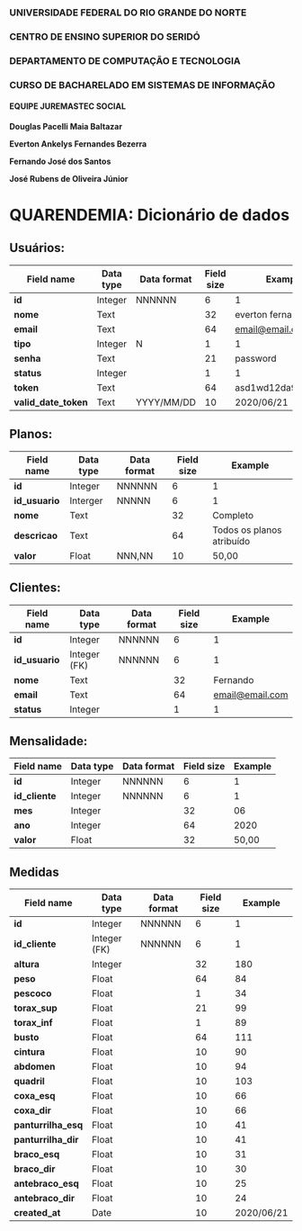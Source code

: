 ### UNIVERSIDADE FEDERAL DO RIO GRANDE DO NORTE

### CENTRO DE ENSINO SUPERIOR DO SERIDÓ

### DEPARTAMENTO DE COMPUTAÇÃO E TECNOLOGIA

### CURSO DE BACHARELADO EM SISTEMAS DE INFORMAÇÃO

#### EQUIPE JUREMASTEC SOCIAL

**Douglas Pacelli Maia Baltazar**

**Everton Ankelys Fernandes Bezerra**

**Fernando José dos Santos**

**José Rubens de Oliveira Júnior**

# QUARENDEMIA: Dicionário de dados

## Usuários:

| Field name           | Data type | Data format | Field size | Example            |
| -------------------- | --------- | ----------- | ---------- | ------------------ |
| **id**               | Integer   | NNNNNN      | 6          | 1                  |
| **nome**             | Text      |             | 32         | everton fernandes  |
| **email**            | Text      |             | 64         | email@email.com    |
| **tipo**             | Integer   | N           | 1          | 1                  |
| **senha**            | Text      |             | 21         | password           |
| **status**           | Integer   |             | 1          | 1                  |
| **token**            | Text      |             | 64         | asd1wd12da99ASj983 |
| **valid_date_token** | Text      | YYYY/MM/DD  | 10         | 2020/06/21         |

## Planos:

| Field name     | Data type | Data format | Field size | Example                   |
| -------------- | --------- | ----------- | ---------- | ------------------------- |
| **id**         | Integer   | NNNNNN      | 6          | 1                         |
| **id_usuario** | Interger  | NNNNN       | 6          | 1                         |
| **nome**       | Text      |             | 32         | Completo                  |
| **descricao**  | Text      |             | 64         | Todos os planos atribuído |
| **valor**      | Float     | NNN,NN      | 10         | 50,00                     |

## Clientes:

| Field name     | Data type    | Data format | Field size | Example         |
| -------------- | ------------ | ----------- | ---------- | --------------- |
| **id**         | Integer      | NNNNNN      | 6          | 1               |
| **id_usuario** | Integer (FK) | NNNNNN      | 6          | 1               |
| **nome**       | Text         |             | 32         | Fernando        |
| **email**      | Text         |             | 64         | email@email.com |
| **status**     | Integer      |             | 1          | 1               |

## Mensalidade:

| Field name     | Data type | Data format | Field size | Example |
| -------------- | --------- | ----------- | ---------- | ------- |
| **id**         | Integer   | NNNNNN      | 6          | 1       |
| **id_cliente** | Integer   | NNNNNN      | 6          | 1       |
| **mes**        | Integer   |             | 32         | 06      |
| **ano**        | Integer   |             | 64         | 2020    |
| **valor**      | Float     |             | 32         | 50,00   |

## Medidas

| Field name          | Data type    | Data format | Field size | Example    |
| ------------------- | ------------ | ----------- | ---------- | ---------- |
| **id**              | Integer      | NNNNNN      | 6          | 1          |
| **id_cliente**      | Integer (FK) | NNNNNN      | 6          | 1          |
| **altura**          | Integer      |             | 32         | 180        |
| **peso**            | Float        |             | 64         | 84         |
| **pescoco**         | Float        |             | 1          | 34         |
| **torax_sup**       | Float        |             | 21         | 99         |
| **torax_inf**       | Float        |             | 1          | 89         |
| **busto**           | Float        |             | 64         | 111        |
| **cintura**         | Float        |             | 10         | 90         |
| **abdomen**         | Float        |             | 10         | 94         |
| **quadril**         | Float        |             | 10         | 103        |
| **coxa_esq**        | Float        |             | 10         | 66         |
| **coxa_dir**        | Float        |             | 10         | 66         |
| **panturrilha_esq** | Float        |             | 10         | 41         |
| **panturrilha_dir** | Float        |             | 10         | 41         |
| **braco_esq**       | Float        |             | 10         | 31         |
| **braco_dir**       | Float        |             | 10         | 30         |
| **antebraco_esq**   | Float        |             | 10         | 25         |
| **antebraco_dir**   | Float        |             | 10         | 24         |
| **created_at**      | Date         |             | 10         | 2020/06/21 |
